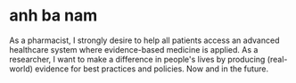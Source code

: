 # anh ba nam
As a pharmacist, I strongly desire to help all patients access an advanced healthcare system where evidence-based medicine is applied. As a researcher, I want to make a difference in people's lives by producing (real-world) evidence for best practices and policies. Now and in the future.
